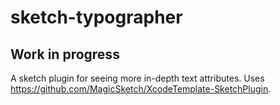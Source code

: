 # sketch-typographer
## Work in progress 
A sketch plugin for seeing more in-depth text attributes. Uses https://github.com/MagicSketch/XcodeTemplate-SketchPlugin.
